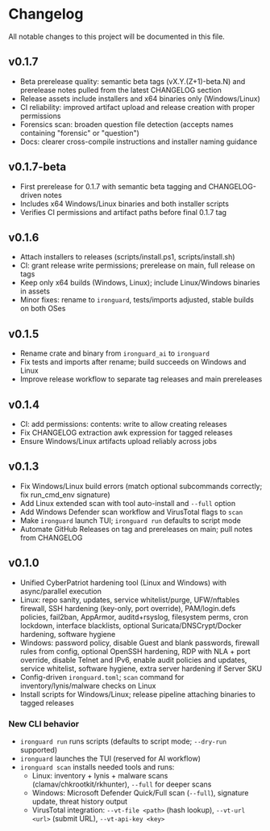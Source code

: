 # Changelog

All notable changes to this project will be documented in this file.

## v0.1.7
- Beta prerelease quality: semantic beta tags (vX.Y.(Z+1)-beta.N) and prerelease notes pulled from the latest CHANGELOG section
- Release assets include installers and x64 binaries only (Windows/Linux)
- CI reliability: improved artifact upload and release creation with proper permissions
- Forensics scan: broaden question file detection (accepts names containing "forensic" or "question")
- Docs: clearer cross-compile instructions and installer naming guidance

## v0.1.7-beta
- First prerelease for 0.1.7 with semantic beta tagging and CHANGELOG-driven notes
- Includes x64 Windows/Linux binaries and both installer scripts
- Verifies CI permissions and artifact paths before final 0.1.7 tag

## v0.1.6
- Attach installers to releases (scripts/install.ps1, scripts/install.sh)
- CI: grant release write permissions; prerelease on main, full release on tags
- Keep only x64 builds (Windows, Linux); include Linux/Windows binaries in assets
- Minor fixes: rename to `ironguard`, tests/imports adjusted, stable builds on both OSes

## v0.1.5
- Rename crate and binary from `ironguard_ai` to `ironguard`
- Fix tests and imports after rename; build succeeds on Windows and Linux
- Improve release workflow to separate tag releases and main prereleases

## v0.1.4
- CI: add permissions: contents: write to allow creating releases
- Fix CHANGELOG extraction awk expression for tagged releases
- Ensure Windows/Linux artifacts upload reliably across jobs

## v0.1.3
- Fix Windows/Linux build errors (match optional subcommands correctly; fix run_cmd_env signature)
- Add Linux extended scan with tool auto-install and `--full` option
- Add Windows Defender scan workflow and VirusTotal flags to `scan`
- Make `ironguard` launch TUI; `ironguard run` defaults to script mode
- Automate GitHub Releases on tag and prereleases on main; pull notes from CHANGELOG

## v0.1.0
- Unified CyberPatriot hardening tool (Linux and Windows) with async/parallel execution
- Linux: repo sanity, updates, service whitelist/purge, UFW/nftables firewall, SSH hardening (key-only, port override), PAM/login.defs policies, fail2ban, AppArmor, auditd+rsyslog, filesystem perms, cron lockdown, interface blacklists, optional Suricata/DNSCrypt/Docker hardening, software hygiene
- Windows: password policy, disable Guest and blank passwords, firewall rules from config, optional OpenSSH hardening, RDP with NLA + port override, disable Telnet and IPv6, enable audit policies and updates, service whitelist, software hygiene, extra server hardening if Server SKU
- Config-driven `ironguard.toml`; `scan` command for inventory/lynis/malware checks on Linux
- Install scripts for Windows/Linux; release pipeline attaching binaries to tagged releases

### New CLI behavior
- `ironguard run` runs scripts (defaults to script mode; `--dry-run` supported)
- `ironguard` launches the TUI (reserved for AI workflow)
- `ironguard scan` installs needed tools and runs:
  - Linux: inventory + lynis + malware scans (clamav/chkrootkit/rkhunter), `--full` for deeper scans
  - Windows: Microsoft Defender Quick/Full scan (`--full`), signature update, threat history output
  - VirusTotal integration: `--vt-file <path>` (hash lookup), `--vt-url <url>` (submit URL), `--vt-api-key <key>`
